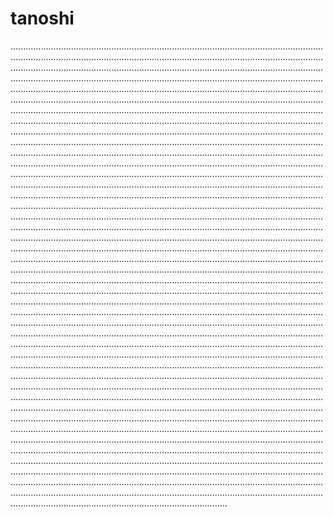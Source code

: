 # tanoshi
..........................................................................................................................................................................................................................................................................................................................................................................................................................................................................................................................................................................................................................................................................................................................................................................................................................................................................................................................................................................................................................................................................................................................................................................................................................................................................................................................................................................................................................................................................................................................................................................................................................................................................................................................................................................................................................................................................................................................................................................................................................................................................................................................................................................................................................................................................................................................................................................................................................................................................................................................................................................................................................................................................................................................................................................................................................................................................................................................................................................................................................................................................................................................................................................................................................................................................................................................................................................................................................................................................................................................................................................................................................................................................................................................................................................................................................................................................................................................................................................................................................................................................................................................................................................................................................................................................................................................................................................................................................................................................................................................................................................................................................................................................................................................................................................................................................................................................................................................................................................................................................................................................................................................................................................................................................................................................................................................................................................................................................................................................................................................................................................................................................................